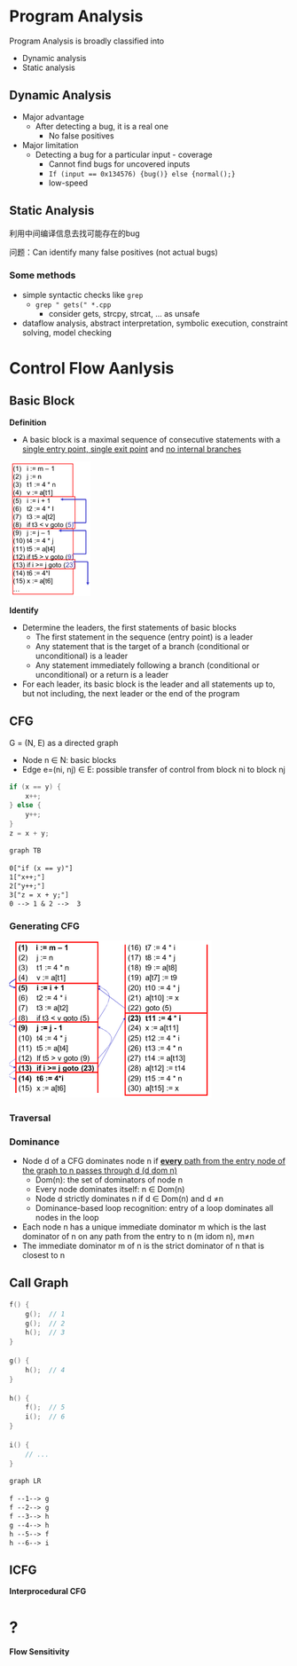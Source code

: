 # Program Analysis

Program Analysis is broadly classified into

* Dynamic analysis
* Static analysis

## Dynamic Analysis

* Major advantage
    * After detecting a bug, it is a real one
        * No false positives
* Major limitation
    * Detecting a bug for a particular input - coverage
        * Cannot find bugs for uncovered inputs
        * `If (input == 0x134576) {bug()} else {normal();}`
        * low-speed

## Static Analysis

利用中间编译信息去找可能存在的bug

问题：Can identify many false positives (not actual bugs)

### Some methods

* simple syntactic checks like `grep`
    * `grep " gets(" *.cpp`
        * consider gets, strcpy, strcat, ... as unsafe
* dataflow analysis, abstract interpretation, symbolic execution, constraint solving, model checking

# Control Flow Aanlysis

## Basic Block

**Definition**

* A basic block is a maximal sequence of consecutive statements with a <u>single entry point, single exit point</u> and <u>no internal branches</u>

<img src="assets/image-20210526101731261.png" style="zoom:50%;" />

**Identify**

* Determine the leaders, the first statements of basic blocks
    * The first statement in the sequence (entry point) is a leader
    * Any statement that is the target of a branch (conditional or unconditional) is a leader
    * Any statement immediately following a branch (conditional or unconditional) or a return is a leader
* For each leader, its basic block is the leader and all statements up to, but not including, the next leader or the end of the program

## CFG

G = (N, E) as a directed graph

* Node n ∈ N: basic blocks
* Edge e=(ni, nj) ∈ E: possible transfer of control from block ni to block nj

```c
if (x == y) {
    x++;
} else {
    y++;
}
z = x + y;
```

```mermaid
graph TB

0["if (x == y)"]
1["x++;"]
2["y++;"]
3["z = x + y;"]
0 --> 1 & 2 -->  3
```

### Generating CFG

<img src="assets/image-20210526102615778.png" style="zoom:50%;" />

### Traversal

### Dominance

* Node d of a CFG dominates node n if <u>**every** path from the entry node of the graph to n passes through d (d dom n)</u>
    * Dom(n): the set of dominators of node n
    * Every node dominates itself: n ∈ Dom(n)
    * Node d strictly dominates n if d ∈ Dom(n) and d ≠n
    * Dominance-based loop recognition: entry of a loop dominates all nodes  in the loop
* Each node n has a unique immediate dominator m which is the last dominator of n on any path from the entry to n (m idom n), m≠n
* The immediate dominator m of n is the strict dominator of n that is closest to n

## Call Graph

```c
f() {
    g();  // 1
    g();  // 2
    h();  // 3
}

g() {
    h();  // 4
}

h() {
    f();  // 5
    i();  // 6
}

i() {
    // ...
}
```

```mermaid
graph LR

f --1--> g
f --2--> g
f --3--> h
g --4--> h
h --5--> f
h --6--> i
```

## ICFG

**Interprocedural CFG**

# ?

**Flow Sensitivity**

